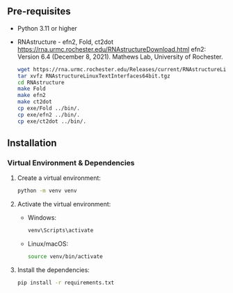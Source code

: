 ## Pre-requisites

- Python 3.11 or higher
- RNAstructure - efn2, Fold, ct2dot
   https://rna.urmc.rochester.edu/RNAstructureDownload.html
   efn2: Version 6.4 (December 8, 2021).
   Mathews Lab, University of Rochester.

   ```bash
   wget https://rna.urmc.rochester.edu/Releases/current/RNAstructureLinuxTextInterfaces64bit.tgz
   tar xvfz RNAstructureLinuxTextInterfaces64bit.tgz
   cd RNAstructure
   make Fold
   make efn2
   make ct2dot
   cp exe/Fold ../bin/.
   cp exe/efn2 ../bin/.
   cp exe/ct2dot ../bin/.
   ```

## Installation

### Virtual Environment & Dependencies

1. Create a virtual environment:
    ```bash
    python -m venv venv
    ```

2. Activate the virtual environment:
    - Windows:
        ```bash
        venv\Scripts\activate
        ```
    - Linux/macOS:
        ```bash
        source venv/bin/activate
        ```

3. Install the dependencies:
    ```bash
    pip install -r requirements.txt
    ```
